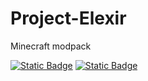 # Project-Elexir
Minecraft modpack 

[![Static Badge](https://img.shields.io/badge/Modrinth-green?logo=modrinth)]([https://modrinth.com/modpack/](https://modrinth.com/project/project-elexir))
[![Static Badge](https://img.shields.io/badge/CurseForge-black?logo=curseforge)](https://www.curseforge.com/)

